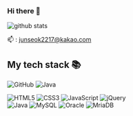 ### Hi there 👋

![github stats](https://github-readme-stats.vercel.app/api?username=HanJunSeok-HJS&show_icons=true&theme=merko) <br>

📫 : junseok2217@kakao.com <br>

<h2> My tech stack 📚 </h2>



![GitHub](https://img.shields.io/badge/-GitHub-000000?style=for-the-badge&logo=github&logoColor=ffffff)
![Java](https://img.shields.io/badge/-Java-F05032?style=for-the-badge&logo=Oracle&logoColor=ffffff)


![HTML5](https://img.shields.io/badge/-HTML5-F05032?style=for-the-badge&logo=html5&logoColor=ffffff)
![CSS3](https://img.shields.io/badge/-CSS3-007ACC?style=for-the-badge&logo=css3)
![JavaScript](https://img.shields.io/badge/-JavaScript-%23F7DF1C?style=for-the-badge&logo=javascript&logoColor=000000&labelColor=%23F7DF1C&color=%23FFCE5A)
![jQuery](https://img.shields.io/badge/-jQuery-0769AD?style=for-the-badge&logo=jQuery) <br>
![Java](https://img.shields.io/badge/-Java-F05032?style=for-the-badge&logo=Oracle&logoColor=ffffff)
![MySQL](https://img.shields.io/badge/-MySQL-#4479A1?style=for-the-badge&logo=MySQL)
![Oracle](https://img.shields.io/badge/-Oracle-F05032?style=for-the-badge&logo=Oracle)
![MriaDB](https://img.shields.io/badge/-Mriadb-FFDEAD?style=for-the-badge&logo=MriaDB)
